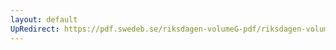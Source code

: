 ```yaml
---
layout: default
UpRedirect: https://pdf.swedeb.se/riksdagen-volumeG-pdf/riksdagen-volumeG-pdf/data/1975/reg_1975__reg_01/reg_1975__reg_01_0292.pdf
---
```

